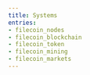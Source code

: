 ```yaml
---
title: Systems
entries:
- filecoin_nodes
- filecoin_blockchain
- filecoin_token
- filecoin_mining
- filecoin_markets
---
```

